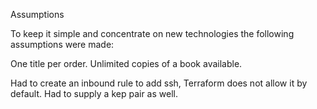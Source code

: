Assumptions

To keep it simple and concentrate on new technologies the following assumptions were made:

One title per order.
Unlimited copies of a book available.

Had to create an inbound rule to add ssh, Terraform does not allow it by default.
Had to supply a kep pair as well.

